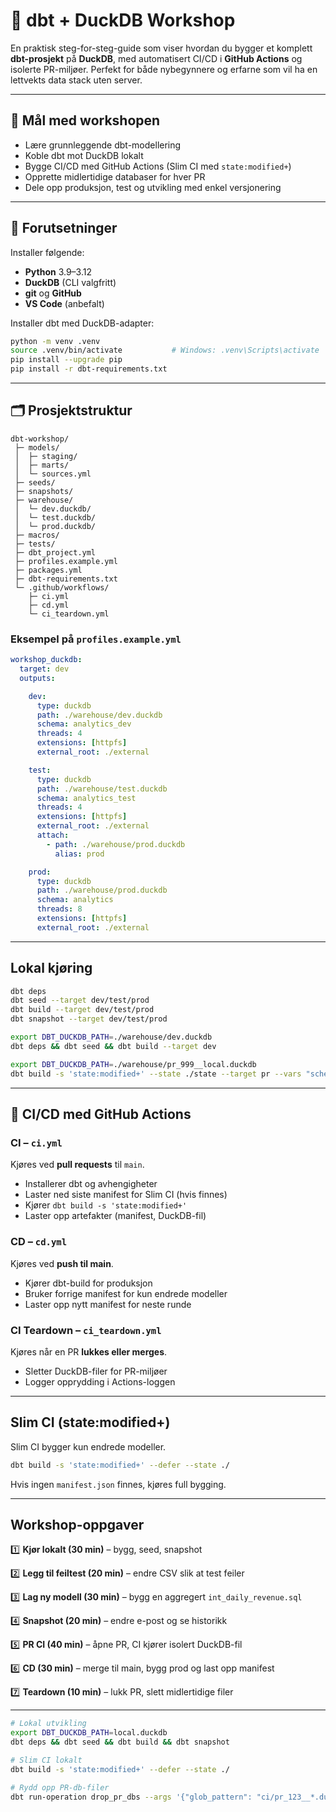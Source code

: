 # 🦆 dbt + DuckDB Workshop 

En praktisk steg-for-steg-guide som viser hvordan du bygger et komplett **dbt-prosjekt** på **DuckDB**, med automatisert CI/CD i **GitHub Actions** og isolerte PR-miljøer. Perfekt for både nybegynnere og erfarne som vil ha en lettvekts data stack uten server.

---

## 🚀 Mål med workshopen

- Lære grunnleggende dbt-modellering
- Koble dbt mot DuckDB lokalt
- Bygge CI/CD med GitHub Actions (Slim CI med `state:modified+`)
- Opprette midlertidige databaser for hver PR
- Dele opp produksjon, test og utvikling med enkel versjonering

---

## 🧩 Forutsetninger

Installer følgende:

- **Python** 3.9–3.12
- **DuckDB** (CLI valgfritt)
- **git** og **GitHub**
- **VS Code** (anbefalt)

Installer dbt med DuckDB-adapter:

```bash
python -m venv .venv
source .venv/bin/activate           # Windows: .venv\Scripts\activate
pip install --upgrade pip
pip install -r dbt-requirements.txt
```

---

## 🗂️ Prosjektstruktur

```text
dbt-workshop/
 ├─ models/
 │  ├─ staging/
 │  ├─ marts/
 │  └─ sources.yml
 ├─ seeds/
 ├─ snapshots/
 ├─ warehouse/
 │  └─ dev.duckdb/
 │  └─ test.duckdb/
 │  └─ prod.duckdb/
 ├─ macros/
 ├─ tests/
 ├─ dbt_project.yml
 ├─ profiles.example.yml
 ├─ packages.yml
 ├─ dbt-requirements.txt
 └─ .github/workflows/
    ├─ ci.yml
    ├─ cd.yml
    └─ ci_teardown.yml
```

### Eksempel på `profiles.example.yml`

```yaml
workshop_duckdb:
  target: dev
  outputs:

    dev:
      type: duckdb
      path: ./warehouse/dev.duckdb
      schema: analytics_dev
      threads: 4
      extensions: [httpfs]
      external_root: ./external

    test:
      type: duckdb
      path: ./warehouse/test.duckdb      
      schema: analytics_test
      threads: 4
      extensions: [httpfs]
      external_root: ./external
      attach:
        - path: ./warehouse/prod.duckdb   
          alias: prod

    prod:
      type: duckdb
      path: ./warehouse/prod.duckdb
      schema: analytics
      threads: 8
      extensions: [httpfs]
      external_root: ./external

```

---

## Lokal kjøring

```bash
dbt deps 
dbt seed --target dev/test/prod
dbt build --target dev/test/prod
dbt snapshot --target dev/test/prod

export DBT_DUCKDB_PATH=./warehouse/dev.duckdb
dbt deps && dbt seed && dbt build --target dev

export DBT_DUCKDB_PATH=./warehouse/pr_999__local.duckdb
dbt build -s 'state:modified+' --state ./state --target pr --vars "schema_id: pr_999__local"
```

---

## 🔁 CI/CD med GitHub Actions

### CI – `ci.yml`
Kjøres ved **pull requests** til `main`.

- Installerer dbt og avhengigheter
- Laster ned siste manifest for Slim CI (hvis finnes)
- Kjører `dbt build -s 'state:modified+'`
- Laster opp artefakter (manifest, DuckDB-fil)

### CD – `cd.yml`
Kjøres ved **push til main**.

- Kjører dbt-build for produksjon
- Bruker forrige manifest for kun endrede modeller
- Laster opp nytt manifest for neste runde

### CI Teardown – `ci_teardown.yml`
Kjøres når en PR **lukkes eller merges**.

- Sletter DuckDB-filer for PR-miljøer
- Logger opprydding i Actions-loggen

---

## Slim CI (state:modified+)

Slim CI bygger kun endrede modeller.

```bash
dbt build -s 'state:modified+' --defer --state ./
```

Hvis ingen `manifest.json` finnes, kjøres full bygging.

---


## Workshop-oppgaver

1️⃣ **Kjør lokalt (30 min)** – bygg, seed, snapshot

2️⃣ **Legg til feiltest (20 min)** – endre CSV slik at test feiler

3️⃣ **Lag ny modell (30 min)** – bygg en aggregert `int_daily_revenue.sql`

4️⃣ **Snapshot (20 min)** – endre e-post og se historikk

5️⃣ **PR CI (40 min)** – åpne PR, CI kjører isolert DuckDB-fil

6️⃣ **CD (30 min)** – merge til main, bygg prod og last opp manifest

7️⃣ **Teardown (10 min)** – lukk PR, slett midlertidige filer

---



```bash
# Lokal utvikling
export DBT_DUCKDB_PATH=local.duckdb
dbt deps && dbt seed && dbt build && dbt snapshot

# Slim CI lokalt
dbt build -s 'state:modified+' --defer --state ./

# Rydd opp PR-db-filer
dbt run-operation drop_pr_dbs --args '{"glob_pattern": "ci/pr_123__*.duckdb"}'
```
